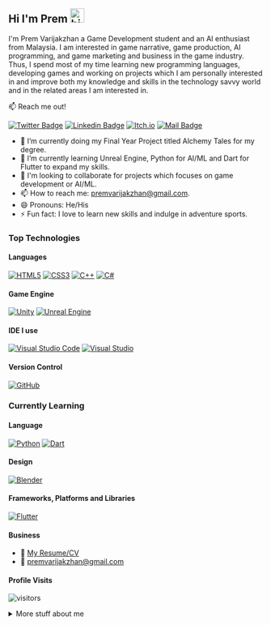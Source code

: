 ## Hi I'm Prem <img src="https://user-images.githubusercontent.com/1303154/88677602-1635ba80-d120-11ea-84d8-d263ba5fc3c0.gif" width="28px" alt="hi">

I'm Prem Varijakzhan a Game Development student and an AI enthusiast from Malaysia. I am interested in game narrative, game production, AI programming, and game marketing and business in the game industry. Thus, I spend most of my time learning new programming languages, developing games and working on projects which I am personally interested in and improve both my knowledge and skills in the technology savvy world and in the related areas I am interested in.

:mailbox: Reach me out!

[![Twitter Badge](https://img.shields.io/badge/-@prem-1ca0f1?style=flat&labelColor=1ca0f1&logo=twitter&logoColor=white&link=https://twitter.com/njan_prem)](https://twitter.com/njan_prem) [![Linkedin Badge](https://img.shields.io/badge/-Prem-0e76a8?style=flat&labelColor=0e76a8&logo=linkedin&logoColor=white)](https://www.linkedin.com/in/premvarijakzhan/)
[![Itch.io](https://img.shields.io/badge/Prem-%23FF0B34.svg?style=flat&logo=Itch.io&logoColor=white)](https://premvarijakzhan.itch.io/) [![Mail Badge](https://img.shields.io/badge/-premvarijakzhan-c0392b?style=flat&labelColor=c0392b&logo=gmail&logoColor=white)](mailto:premvarijakzhan@gmail.com)


<!-- TODO: Add last video link -->

- 🔭 I’m currently doing my Final Year Project titled Alchemy Tales for my degree.
- 🌱 I’m  currently learning Unreal Engine, Python for AI/ML and Dart for Flutter to expand my skills.
- 👯 I'm looking to collaborate for projects which focuses on  game development or AI/ML.
- 📫 How to reach me: premvarijakzhan@gmail.com.
- 😄 Pronouns: He/His
- ⚡ Fun fact: I love to learn new skills and indulge in adventure sports.

### Top Technologies
#### Languages

<!-- TODO: Make technologies links takes you to repositories -->

[![HTML5](https://img.shields.io/badge/html5-%23E34F26.svg?style=for-the-badge&logo=html5&logoColor=white)](#) [![CSS3](https://img.shields.io/badge/css3-%231572B6.svg?style=for-the-badge&logo=css3&logoColor=white)](#) [![C++](https://img.shields.io/badge/c++-%2300599C.svg?style=for-the-badge&logo=c%2B%2B&logoColor=white)](#) [![C#](https://img.shields.io/badge/c%23-%23239120.svg?style=for-the-badge&logo=c-sharp&logoColor=white)](#) 

#### Game Engine
[![Unity](https://img.shields.io/badge/unity-%23000000.svg?style=for-the-badge&logo=unity&logoColor=white)](#)
[![Unreal Engine](https://img.shields.io/badge/unrealengine-%23313131.svg?style=for-the-badge&logo=unrealengine&logoColor=white)](#)


#### IDE I use 
[![Visual Studio Code](https://img.shields.io/badge/VisualStudioCode-0078d7.svg?style=for-the-badge&logo=visual-studio-code&logoColor=white)](#)
[![Visual Studio](https://img.shields.io/badge/VisualStudio-5C2D91.svg?style=for-the-badge&logo=visual-studio&logoColor=white)](#)

#### Version Control

[![GitHub](https://img.shields.io/badge/github-%23121011.svg?style=for-the-badge&logo=github&logoColor=white)](#)

### Currently Learning
#### Language
[![Python](https://img.shields.io/badge/python-%2314354C.svg?style=for-the-badge&logo=python&logoColor=white)](#) [![Dart](https://img.shields.io/badge/dart-%230175C2.svg?style=for-the-badge&logo=dart&logoColor=white)](#)  

#### Design
[![Blender](https://img.shields.io/badge/blender-%23F5792A.svg?style=for-the-badge&logo=blender&logoColor=white)](#) 

#### Frameworks, Platforms and Libraries
[![Flutter](https://img.shields.io/badge/Flutter-%2302569B.svg?style=for-the-badge&logo=Flutter&logoColor=white)](#)






#### Business
- :paperclip: [My Resume/CV](https://github.com/premvarijakzhan/premvarijakzhan/blob/master/PremVarijakzhan_Resume.pdf)
- :email: premvarijakzhan@gmail.com


#### Profile Visits 

![visitors](https://visitor-badge.glitch.me/badge?page_id=premvarijakzhan.premvarijakzhan)

<details>
<summary>
  More stuff about me
</summary>

<br >



### Github Stats
[![Prem Varijakzhan's github stats](https://github-readme-stats.vercel.app/api?username=premvarijakzhan&count_private=true&theme=tokyonight&hide=contribs,prs)](#)

#### Most Used Language

[![Top Langs](https://github-readme-stats.vercel.app/api/top-langs/?username=premvarijakzhan&layout=compact)](#)

#### Coding Stats

<!--START_SECTION:waka-->
```text
JavaScript   1 hr 16 mins    ████████████████▒░░░░░░░░   64.78 % 
Solidity     35 mins         ███████▓░░░░░░░░░░░░░░░░░   30.37 % 
JSON         5 mins          █▒░░░░░░░░░░░░░░░░░░░░░░░   04.84 % 
```
<!--END_SECTION:waka-->

</details>

